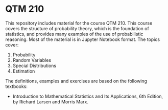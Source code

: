 # QTM 210
This repository includes material for the course QTM 210. This course covers the structure of probability theory, which is the foundation of statistics, and provides many examples of the use of probabilistic reasoning. Most of the material is in Jupyter Notebook format. The topics cover:

1. Probability
2. Random Variables
3. Special Distributions
4. Estimation

The definitions, examples and exercises  are based on the following textbooks:

- Introduction to Mathematical Statistics and Its Applications, 6th Edition, by Richard Larsen and Morris Marx.
